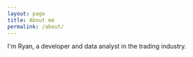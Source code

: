 ```yaml
---
layout: page
title: About me
permalink: /about/
---
```


I'm Ryan, a developer and data analyst in the trading industry. 

